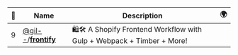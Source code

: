 |:star2: | Name | Description | 🌍|
|---|---|---|---|
|9|[@gil--](https://github.com/gil--)/[**frontify**](https://github.com/gil--/frontify)|🛍🛠 A Shopify Frontend Workflow with Gulp + Webpack + Timber + More!||

